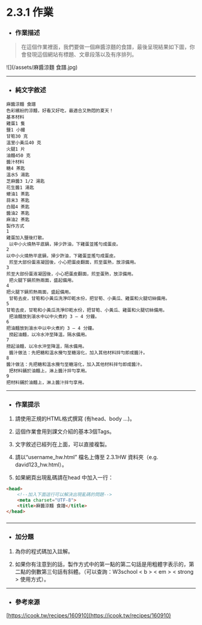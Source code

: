 # 2.3.1 作業

* ### 作業描述

> 在這個作業裡面，我們要做一個麻醬涼麵的食譜，最後呈現結果如下圖，你會發現這個網站有標題、文章段落以及有序排列。

![](/assets/麻醬涼麵 食譜.jpg)

---

* ### 純文字敘述

```
麻醬涼麵 食譜
色彩繽紛的涼麵，好看又好吃，最適合又熱悶的夏天！
基本材料
雞蛋1 隻
鹽1 小撮
甘筍30 克
溫室小黃瓜40 克
火腿1 片
油麵450 克
醬汁材料
糖4 茶匙
溫水5 湯匙
芝麻醬3 1/2 湯匙
花生醬1 湯匙
蠔油1 茶匙
蒜末3 茶匙
白醋4 茶匙
醬油2 茶匙
麻油2 茶匙
製作方式
1
雞蛋加入鹽後打散。
 以中小火燒熱平底鍋，掃少許油，下雞蛋並搖勻成蛋皮。
2
以中小火燒熱平底鍋，掃少許油，下雞蛋並搖勻成蛋皮。
 煎至大部份蛋液凝固後，小心把蛋皮翻面，煎至蛋熟，放涼備用。
3
煎至大部份蛋液凝固後，小心把蛋皮翻面，煎至蛋熟，放涼備用。
 把火腿下鍋煎熱兩面，盛起備用。
4
把火腿下鍋煎熱兩面，盛起備用。
 甘筍去皮，甘筍和小黃瓜洗淨印乾水份，把甘筍、小黃瓜、雞蛋和火腿切絲備用。
5
甘筍去皮，甘筍和小黃瓜洗淨印乾水份，把甘筍、小黃瓜、雞蛋和火腿切絲備用。
 把油麵放到滾水中以中火煮約 3 – 4 分鐘。
6
把油麵放到滾水中以中火煮約 3 – 4 分鐘。
 撈起油麵，以冷水沖至降溫，隔水備用。
7
撈起油麵，以冷水沖至降溫，隔水備用。
 醬汁做法：先把糖和溫水攪勻至糖溶化，加入其他材料拌勻即成醬汁。
8
醬汁做法：先把糖和溫水攪勻至糖溶化，加入其他材料拌勻即成醬汁。
 把材料鋪於油麵上，淋上醬汁拌勻享用。
9
把材料鋪於油麵上，淋上醬汁拌勻享用。
```

---

* ### 作業提示


1. 請使用正規的HTML格式撰寫 \(有head、body ...\)。

2. 這個作業會用到課文介紹的基本3個Tags。

3. 文字敘述已經列在上面，可以直接複製。

4. 請以“username\_hw.html” 檔名上傳至 2.3.1HW 資料夾（e.g. david123\_hw.html）。

5. 如果網頁出現亂碼請在head 中加入一行：

```html
<head>
    <!--加入下面這行可以解決出現亂碼的問題-->
    <meta charset="UTF-8">
    <title>麻醬涼麵 食譜</title>
</head>
```

### 

---

* ### 加分題


1. 為你的程式碼加入註解。

2. 如果你有注意到的話，製作方式中的第一點的第二句話是用粗體字表示的，第二點的倒數第三句話有斜體。（可以查詢：W3school &lt; b &gt; &lt; em &gt; &lt; strong &gt; 使用方式）。

---

* ### 參考來源

[https://icook.tw/recipes/160910](https://icook.tw/recipes/160910)

